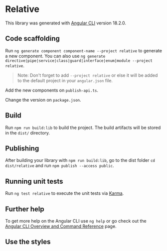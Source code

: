 # Relative

This library was generated with [Angular CLI](https://github.com/angular/angular-cli) version 18.2.0.

## Code scaffolding

Run `ng generate component component-name --project relative` to generate a new component. You can also use `ng generate directive|pipe|service|class|guard|interface|enum|module --project relative`.
> Note: Don't forget to add `--project relative` or else it will be added to the default project in your `angular.json` file. 

Add the new components on `publish-api.ts`.

Change the version on `package.json`.

## Build

Run `npm run build:lib` to build the project. The build artifacts will be stored in the `dist/` directory.

## Publishing

After building your library with `npm run build:lib`, go to the dist folder `cd dist/relative` and run `npm publish --access public`.

## Running unit tests

Run `ng test relative` to execute the unit tests via [Karma](https://karma-runner.github.io).

## Further help

To get more help on the Angular CLI use `ng help` or go check out the [Angular CLI Overview and Command Reference](https://angular.dev/tools/cli) page.


## Use the styles
